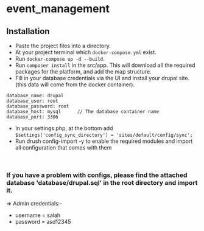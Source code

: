 # event_management

## Installation

- Paste the project files into a directory.
- At your project terminal which `docker-compose.yml` exist.
- Run `docker-compose up -d --build`.
- Run `composer install` in the src/app. This will download all the required packages for the platform, and add the map structure.
- Fill in your database credentials via the UI and install your drupal site. (this data will come from the docker container).
```
database_name: drupal
database_user: root
database_password: root
database_host: mysql      // The database container name
database_port: 3306
```
- In your settings.php, at the bottom add `$settings['config_sync_directory'] = 'sites/default/config/sync';`
- Run drush config-import -y to enable the required modules and import all configuration that comes with them

<br>

### If you have a problem with configs, please find the attached database 'database/drupal.sql' in the root directory and import it.

=> Admin credentials:-
- username = salah
- password = asd12345

